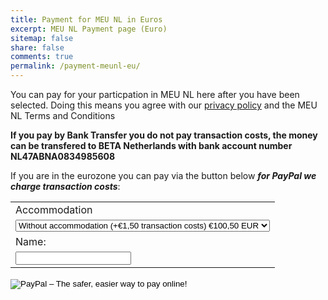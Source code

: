 ```yaml
---
title: Payment for MEU NL in Euros
excerpt: MEU NL Payment page (Euro)
sitemap: false
share: false
comments: true
permalink: /payment-meunl-eu/
---
```

You can pay for your particpation in MEU NL here after you have been selected. Doing this means you agree with our [privacy policy](https://netherlands.beta-europe.org/privacy-policy) and the MEU NL Terms and Conditions

**If you pay by Bank Transfer you do not pay transaction costs, the money can be transfered to BETA Netherlands with bank account number NL47ABNA0834985608**

If you are in the eurozone you can pay via the button below ***for PayPal we charge transaction costs***:

<form action="https://www.paypal.com/cgi-bin/webscr" method="post" target="_top">
<input type="hidden" name="cmd" value="_s-xclick">
<input type="hidden" name="hosted_button_id" value="6X2CNCAEKRLLQ">
<table>
<tr><td><input type="hidden" name="on0" value="Accommodation">Accommodation</td></tr><tr><td><select name="os0">
	<option value="Without accommodation (+€1,50 transaction costs)">Without accommodation (+€1,50 transaction costs) €100,50 EUR</option>
	<option value="With accommodation (+€2,50) transaction costs)">With accommodation (+€2,50) transaction costs) €226,50 EUR</option>
</select> </td></tr>
<tr><td><input type="hidden" name="on1" value="Name:">Name:</td></tr><tr><td><input type="text" name="os1" maxlength="200"></td></tr>
</table>
<input type="hidden" name="currency_code" value="EUR">
<input type="image" src="https://www.paypalobjects.com/en_GB/i/btn/btn_paynowCC_LG.gif" border="0" name="submit" alt="PayPal – The safer, easier way to pay online!">
<img alt="" border="0" src="https://www.paypalobjects.com/nl_NL/i/scr/pixel.gif" width="1" height="1">
</form>
